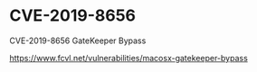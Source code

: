 # CVE-2019-8656
CVE-2019-8656 GateKeeper Bypass

https://www.fcvl.net/vulnerabilities/macosx-gatekeeper-bypass
